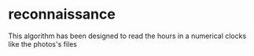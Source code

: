 # reconnaissance

This algorithm has been designed to read the hours in a numerical clocks like the photos's files
